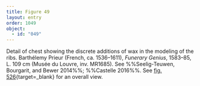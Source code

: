 ```yaml
---
title: Figure 49
layout: entry
order: 1049
object:
  - id: "049"
---
```


Detail of chest showing the discrete additions of wax in the modeling of the ribs. Barthélemy Prieur (French, ca. 1536–1611), *Funerary Genius*, 1583–85, L. 109 cm (Musée du Louvre, inv. MR1685). See %%Seelig-Teuwen, Bourgarit, and Bewer 2014%%; %%Castelle 2016%%. See [fig. 526](/visual-atlas/#fig-526){target=_blank} for an overall view.
